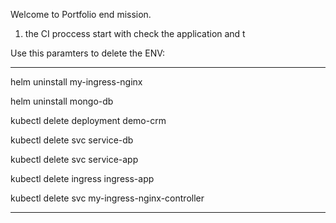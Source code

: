 Welcome to Portfolio end mission.
1. the CI proccess start with check the application and t



Use this paramters to delete the ENV:
___
helm uninstall my-ingress-nginx

helm uninstall mongo-db

kubectl delete deployment demo-crm

kubectl delete svc service-db

kubectl delete svc service-app

kubectl delete ingress ingress-app

kubectl delete svc my-ingress-nginx-controller
___
